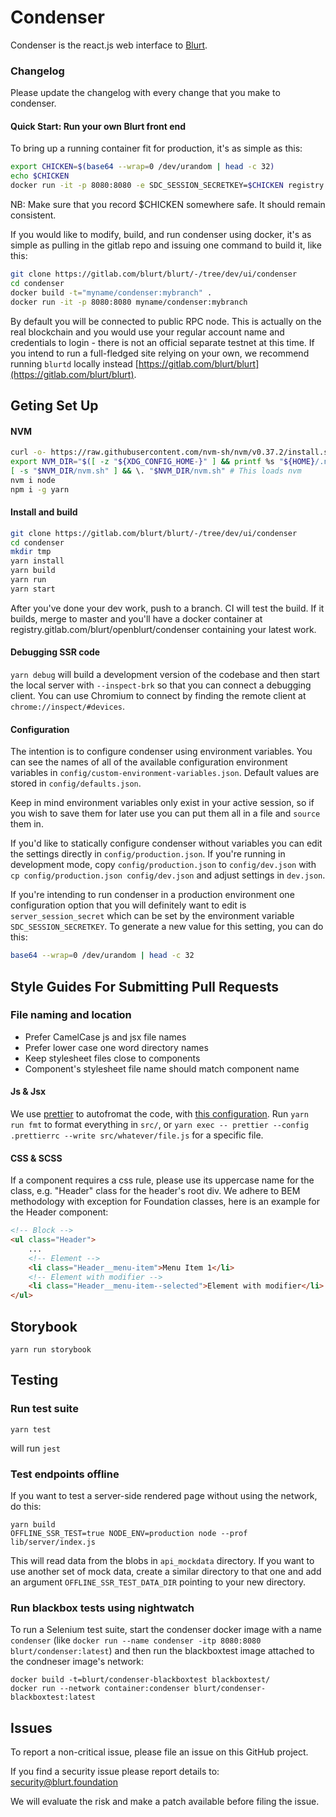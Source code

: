 # Condenser

Condenser is the react.js web interface to [Blurt](https://gitlab.com/blurt/blurt).

### Changelog

Please update the changelog with every change that you make to condenser.

#### Quick Start: Run your own Blurt front end

To bring up a running container fit for production, it's as simple as this:

```bash
export CHICKEN=$(base64 --wrap=0 /dev/urandom | head -c 32)
echo $CHICKEN
docker run -it -p 8080:8080 -e SDC_SESSION_SECRETKEY=$CHICKEN registry.gitlab.com/blurt/blurt/-/tree/dev/ui/condenser
```

NB: Make sure that you record $CHICKEN somewhere safe. It should remain consistent.

If you would like to modify, build, and run condenser using docker, it's as
simple as pulling in the gitlab repo and issuing one command to build it,
like this:

```bash
git clone https://gitlab.com/blurt/blurt/-/tree/dev/ui/condenser
cd condenser
docker build -t="myname/condenser:mybranch" .
docker run -it -p 8080:8080 myname/condenser:mybranch
```

By default you will be connected to public RPC node. This is actually on the real blockchain and
you would use your regular account name and credentials to login - there is
not an official separate testnet at this time. If you intend to run a
full-fledged site relying on your own, we recommend running
`blurtd` locally instead
[https://gitlab.com/blurt/blurt](https://gitlab.com/blurt/blurt).

## Geting Set Up

#### NVM

```bash
curl -o- https://raw.githubusercontent.com/nvm-sh/nvm/v0.37.2/install.sh | bash
export NVM_DIR="$([ -z "${XDG_CONFIG_HOME-}" ] && printf %s "${HOME}/.nvm" || printf %s "${XDG_CONFIG_HOME}/nvm")"
[ -s "$NVM_DIR/nvm.sh" ] && \. "$NVM_DIR/nvm.sh" # This loads nvm
nvm i node
npm i -g yarn
```

#### Install and build

```bash
git clone https://gitlab.com/blurt/blurt/-/tree/dev/ui/condenser
cd condenser
mkdir tmp
yarn install
yarn build
yarn run
yarn start
```

After you've done your dev work, push to a branch. CI will test the build. If it builds, merge to master and you'll have a docker container at registry.gitlab.com/blurt/openblurt/condenser containing your latest work.

#### Debugging SSR code

`yarn debug` will build a development version of the codebase and then start the
local server with `--inspect-brk` so that you can connect a debugging client.
You can use Chromium to connect by finding the remote client at
`chrome://inspect/#devices`.

#### Configuration

The intention is to configure condenser using environment variables. You
can see the names of all of the available configuration environment
variables in `config/custom-environment-variables.json`. Default values are
stored in `config/defaults.json`.

Keep in mind environment variables only exist in your active session, so if
you wish to save them for later use you can put them all in a file and
`source` them in.

If you'd like to statically configure condenser without variables you can
edit the settings directly in `config/production.json`. If you're running
in development mode, copy `config/production.json` to `config/dev.json`
with `cp config/production.json config/dev.json` and adjust settings in
`dev.json`.

If you're intending to run condenser in a production environment one
configuration option that you will definitely want to edit is
`server_session_secret` which can be set by the environment variable
`SDC_SESSION_SECRETKEY`. To generate a new value for this setting, you can
do this:

```bash
base64 --wrap=0 /dev/urandom | head -c 32
```

## Style Guides For Submitting Pull Requests

### File naming and location

-   Prefer CamelCase js and jsx file names
-   Prefer lower case one word directory names
-   Keep stylesheet files close to components
-   Component's stylesheet file name should match component name

#### Js & Jsx

We use [prettier](https://github.com/prettier/prettier) to autofromat the
code, with [this configuration](.prettierrc). Run `yarn run fmt` to format
everything in `src/`, or `yarn exec -- prettier --config .prettierrc --write src/whatever/file.js` for a specific file.

#### CSS & SCSS

If a component requires a css rule, please use its uppercase name for the
class, e.g. "Header" class for the header's root div. We adhere to BEM
methodology with exception for Foundation classes, here is an example for
the Header component:

```html
<!-- Block -->
<ul class="Header">
    ...
    <!-- Element -->
    <li class="Header__menu-item">Menu Item 1</li>
    <!-- Element with modifier -->
    <li class="Header__menu-item--selected">Element with modifier</li>
</ul>
```

## Storybook

`yarn run storybook`

## Testing

### Run test suite

`yarn test`

will run `jest`

### Test endpoints offline

If you want to test a server-side rendered page without using the network, do this:

```
yarn build
OFFLINE_SSR_TEST=true NODE_ENV=production node --prof lib/server/index.js
```

This will read data from the blobs in `api_mockdata` directory. If you want to use another set of mock data, create a similar directory to that one and add an argument `OFFLINE_SSR_TEST_DATA_DIR` pointing to your new directory.

### Run blackbox tests using nightwatch

To run a Selenium test suite, start the condenser docker image with a name `condenser` (like `docker run --name condenser -itp 8080:8080 blurt/condenser:latest`) and then run the blackboxtest image attached to the condneser image's network:

```
docker build -t=blurt/condenser-blackboxtest blackboxtest/
docker run --network container:condenser blurt/condenser-blackboxtest:latest

```

## Issues

To report a non-critical issue, please file an issue on this GitHub project.

If you find a security issue please report details to: security@blurt.foundation

We will evaluate the risk and make a patch available before filing the issue.
